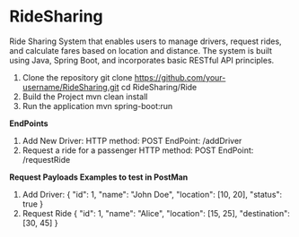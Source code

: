 # RideSharing
Ride Sharing System that enables users to manage drivers, request rides, and calculate fares based on location and distance. The system is built using Java, Spring Boot, and incorporates basic RESTful API principles.
1. Clone the repository
   git clone https://github.com/your-username/RideSharing.git
   cd RideSharing/Ride
2. Build the Project
   mvn clean install
3. Run the application
   mvn spring-boot:run

**EndPoints**
1. Add New Driver:
  HTTP method: POST
  EndPoint: /addDriver
2. Request a ride for a passenger
   HTTP method: POST
   EndPoint: /requestRide

**Request Payloads Examples to test in PostMan**
1. Add Driver:
{
    "id": 1,
    "name": "John Doe",
    "location": [10, 20],
    "status": true
}
2. Request Ride
{
    "id": 1,
    "name": "Alice",
    "location": [15, 25],
    "destination": [30, 45]
}



